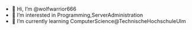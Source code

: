 - 👋 Hi, I’m @wolfwarrior666
- 👀 I’m interested in Programming,ServerAdministration
- 🌱 I’m currently learning ComputerScience@TechnischeHochschuleUlm

<!---
wolfwarrior666/wolfwarrior666 is a ✨ special ✨ repository because its `README.md` (this file) appears on your GitHub profile.
You can click the Preview link to take a look at your changes.
--->
